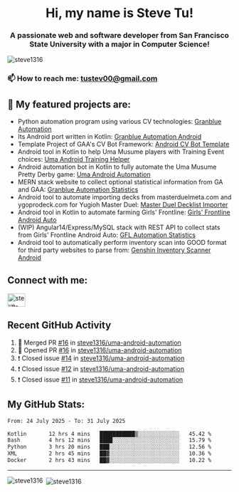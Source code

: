 <h1 align="center">Hi, my name is Steve Tu!</h1>
<h3 align="center">A passionate web and software developer from San Francisco State University with a major in Computer Science!</h3>

<p align="left"> <img src="https://komarev.com/ghpvc/?username=steve1316&label=Profile%20views&color=0e75b6&style=flat" alt="steve1316" /> </p>

### 📫 How to reach me: **tustev00@gmail.com**

## 🔭 My featured projects are:
- Python automation program using various CV technologies: [Granblue Automation](https://github.com/steve1316/granblue-automation-pyautogui)
- Its Android port written in Kotlin: [Granblue Automation Android](https://github.com/steve1316/granblue-automation-android)
- Template Project of GAA's CV Bot Framework: [Android CV Bot Template](https://github.com/steve1316/android-cv-bot-template)
- Android tool in Kotlin to help Uma Musume players with Training Event choices: [Uma Android Training Helper](https://github.com/steve1316/uma-android-training-helper)
- Android automation bot in Kotlin to fully automate the Uma Musume Pretty Derby game: [Uma Android Automation](https://github.com/steve1316/uma-android-automation)
- MERN stack website to collect optional statistical information from GA and GAA: [Granblue Automation Statistics](https://github.com/steve1316/granblue-automation-statistics)
- Android tool to automate importing decks from masterduelmeta.com and ygoprodeck.com for Yugioh Master Duel: [Master Duel Decklist Importer](https://github.com/steve1316/masterduel-android-decklist-importer)
- Android tool in Kotlin to automate farming Girls' Frontline: [Girls' Frontline Android Auto](https://github.com/steve1316/gfl-android-auto)
- (WIP) Angular14/Express/MySQL stack with REST API to collect stats from Girls' Frontline Android Auto: [GFL Automation Statistics](https://github.com/steve1316/gfl-automation-statistics)
- Android tool to automatically perform inventory scan into GOOD format for third party websites to parse from: [Genshin Inventory Scanner Android](https://github.com/steve1316/genshin-inventory-scanner-android)

## Connect with me:

<p align="left">
<a href="https://linkedin.com/in/steve-tu-370ba219b" target="blank"><img align="center" src="https://cdn.jsdelivr.net/npm/simple-icons@3.0.1/icons/linkedin.svg" alt="steve-tu-370ba219b" height="30" width="40" /></a>
</p>

## Recent GitHub Activity

<!--START_SECTION:activity-->
1. 🎉 Merged PR [#16](https://github.com/steve1316/uma-android-automation/pull/16) in [steve1316/uma-android-automation](https://github.com/steve1316/uma-android-automation)
2. 💪 Opened PR [#16](https://github.com/steve1316/uma-android-automation/pull/16) in [steve1316/uma-android-automation](https://github.com/steve1316/uma-android-automation)
3. ❗️ Closed issue [#14](https://github.com/steve1316/uma-android-automation/issues/14) in [steve1316/uma-android-automation](https://github.com/steve1316/uma-android-automation)
4. ❗️ Closed issue [#12](https://github.com/steve1316/uma-android-automation/issues/12) in [steve1316/uma-android-automation](https://github.com/steve1316/uma-android-automation)
5. ❗️ Closed issue [#11](https://github.com/steve1316/uma-android-automation/issues/11) in [steve1316/uma-android-automation](https://github.com/steve1316/uma-android-automation)
<!--END_SECTION:activity-->

## My GitHub Stats:

<!--START_SECTION:waka-->

```txt
From: 24 July 2025 - To: 31 July 2025

Kotlin       12 hrs 4 mins   ███████████▒░░░░░░░░░░░░░   45.42 %
Bash         4 hrs 12 mins   ████░░░░░░░░░░░░░░░░░░░░░   15.79 %
Python       3 hrs 20 mins   ███░░░░░░░░░░░░░░░░░░░░░░   12.56 %
XML          2 hrs 45 mins   ██▓░░░░░░░░░░░░░░░░░░░░░░   10.36 %
Docker       2 hrs 43 mins   ██▓░░░░░░░░░░░░░░░░░░░░░░   10.22 %
```

<!--END_SECTION:waka-->

---

<p><img align="left" src="https://github-readme-stats.vercel.app/api/top-langs?username=steve1316&show_icons=true&locale=en&layout=compact&theme=radical" alt="steve1316" /></p>

<p>&nbsp;<img align="center" src="https://github-readme-stats.vercel.app/api?username=steve1316&show_icons=true&locale=en&count_private=true&theme=radical" alt="steve1316" /></p>
